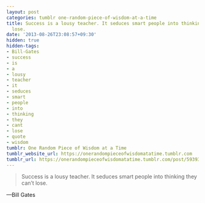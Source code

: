 ```yaml
---
layout: post
categories: tumblr one-random-piece-of-wisdom-at-a-time
title: Success is a lousy teacher. It seduces smart people into thinking they can’t
  lose.
date: '2013-08-26T23:08:57+09:30'
hidden: true
hidden-tags:
- Bill-Gates
- success
- is
- a
- lousy
- teacher
- it
- seduces
- smart
- people
- into
- thinking
- they
- cant
- lose
- quote
- wisdom
tumblr: One Random Piece of Wisdom at a Time
tumblr_website_url: https://onerandompieceofwisdomatatime.tumblr.com
tumblr_url: https://onerandompieceofwisdomatatime.tumblr.com/post/59393668811/success-is-a-lousy-teacher-it-seduces-smart
---
```

> Success is a lousy teacher. It seduces smart people into thinking they can’t lose.

—Bill Gates
